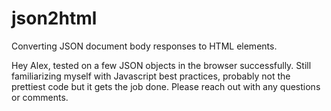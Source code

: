 # json2html
Converting JSON document body responses to HTML elements.


Hey Alex, tested on a few JSON objects in the browser successfully. Still familiarizing myself with Javascript best practices, probably not the prettiest code but it gets the job done. Please reach out with any questions or comments.
